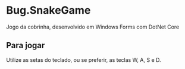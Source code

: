 # Bug.SnakeGame
Jogo da cobrinha, desenvolvido em Windows Forms com DotNet Core

## Para jogar

Utilize as setas do teclado, ou se preferir, as teclas W, A, S e D.